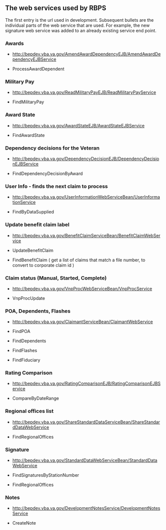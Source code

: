 ## The web services used by RBPS

The first entry is the url used in development.  Subsequent bullets are the individual parts
of the web service that are used.  For example, the new signature web service was added to
an already existing service end point.

### Awards

* http://bepdev.vba.va.gov/AmendAwardDependencyEJB/AmendAwardDependencyEJBService

* ProcessAwardDependent

### Military Pay

* http://bepdev.vba.va.gov/ReadMilitaryPayEJB/ReadMilitaryPayService

* FindMilitaryPay

### Award State

* http://bepdev.vba.va.gov/AwardStateEJB/AwardStateEJBService

* FindAwardState

### Dependency decisions for the Veteran

* http://bepdev.vba.va.gov/DependencyDecisionEJB/DependencyDecisionEJBService

* FindDependencyDecisionByAward

### User Info - finds the next claim to process

* http://bepdev.vba.va.gov/UserInformationWebServiceBean/UserInformationService

* FindByDataSupplied

### Update benefit claim label

* http://bepdev.vba.va.gov/BenefitClaimServiceBean/BenefitClaimWebService

* UpdateBenefitClaim

* FindBenefitClaim ( get a list of claims that match a file number, to convert to corporate claim id )

### Claim status (Manual, Started, Complete)

* http://bepdev.vba.va.gov/VnpProcWebServiceBean/VnpProcService

* VnpProcUpdate

### POA, Dependents, Flashes

* http://bepdev.vba.va.gov/ClaimantServiceBean/ClaimantWebService

* FindPOA

* FindDependents

* FindFlashes

* FindFiduciary

### Rating Comparison

* http://bepdev.vba.va.gov/RatingComparisonEJB/RatingComparisonEJBService

* CompareByDateRange

### Regional offices list

* http://bepdev.vba.va.gov/ShareStandardDataServiceBean/ShareStandardDataWebService

* FindRegionalOffices

### Signature

* http://bepdev.vba.va.gov/StandardDataWebServiceBean/StandardDataWebService

* FindSignaturesByStationNumber

* FindRegionalOffices

### Notes

* http://bepdev.vba.va.gov/DevelopmentNotesService/DevelopmentNotesService

* CreateNote

